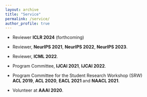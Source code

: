 ```yaml
---
layout: archive
title: "Service"
permalink: /service/
author_profile: true
---
```


<!--
{% if author.googlescholar %}
  You can also find my articles on <u><a href="{{author.googlescholar}}">my Google Scholar profile</a>.</u>
{% endif %}

{% include base_path %}

{% for post in site.publications reversed %}
  {% include archive-single.html %}
{% endfor %}

-->
- Reviewer **ICLR 2024** (forthcoming)

- Reviewer, **NeurIPS 2021**, **NeurIPS 2022**, **NeurIPS 2023**.

- Reviewer, **ICML 2022**.

- Program Committee, **IJCAI 2021**, **IJCAI 2022**.

- Program Committee for the Student Research Workshop (SRW)<br>
**ACL 2019**, **ACL 2020**, **EACL 2021** and **NAACL 2021**.

- Volunteer at **AAAI 2020**.




